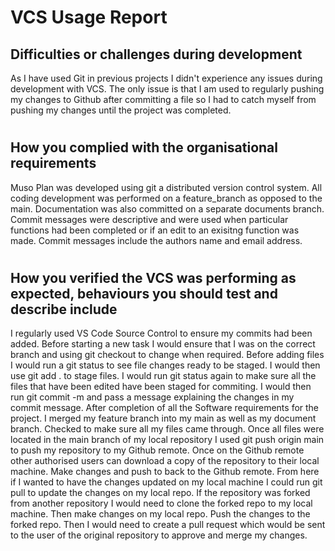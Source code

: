 
# VCS Usage Report




## Difficulties or challenges during development

As I have used Git in previous projects I didn't experience any issues during development with VCS. The only issue is that I am used to
regularly pushing my changes to Github after committing a file so I had to catch myself from pushing my changes until the project was completed.

#


## How you complied with the organisational requirements

Muso Plan was developed using git a distributed version control system. All coding development was performed on a feature_branch as opposed to the main. Documentation was also committed on a separate documents branch. Commit messages were descriptive and were used when particular functions had been completed or if an edit to an exisitng function was made. Commit messages include the authors name and email address.

 #




## How you verified the VCS was performing as expected, behaviours you should test and describe include


I regularly used VS Code Source Control to ensure my commits had been added. Before starting a new task I would ensure that I was on the correct
branch and using git checkout to change when required. Before adding files I would run a git status to see file changes ready to be staged. I would then use git add . to stage files. I would run git status again to make sure all the files that have been edited have been staged for commiting. I would then run git commit -m and pass a message explaining the changes in my commit message. After completion of all the Software
requirements for the project. I merged my feature branch into my main as well as my document branch. Checked to make sure all my files came through. Once all files were located in the main branch of my local repository I used git push origin main to push my repository to my Github remote. Once on the Github remote other authorised users can download a copy of the repository to their local machine. Make changes and push to back to the Github remote. From here if I wanted to have the changes updated on my local machine I could run git pull to update the changes on my local repo. If the repository was forked from another repository I would need to clone the forked repo to my local machine. Then make changes on my local repo. Push the changes to the forked repo. Then I would need to create a pull request which would be sent to the user of the original repository to approve and merge my changes. 


#